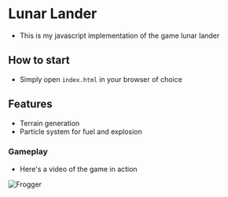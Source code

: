 # Lunar Lander
* This is my javascript implementation of the game lunar lander

## How to start
* Simply open `index.html` in your browser of choice

## Features
* Terrain generation
* Particle system for fuel and explosion

### Gameplay
* Here's a video of the game in action

![Frogger](gifs/gameplay.gif)